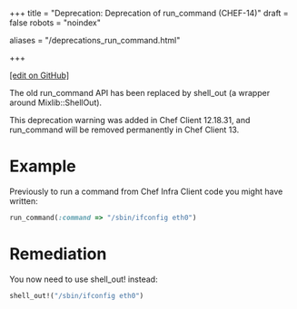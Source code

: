 +++
title = "Deprecation: Deprecation of run_command (CHEF-14)"
draft = false
robots = "noindex"


aliases = "/deprecations_run_command.html"


  
    
    
    
    
+++    

[\[edit on GitHub\]](https://github.com/chef/chef-web-docs/blob/master/content/deprecations_run_command.md)



The old run_command API has been replaced by shell_out (a wrapper
around Mixlib::ShellOut).

This deprecation warning was added in Chef Client 12.18.31, and
run_command will be removed permanently in Chef Client 13.

Example
=======

Previously to run a command from Chef Infra Client code you might have
written:

``` ruby
run_command(:command => "/sbin/ifconfig eth0")
```

Remediation
===========

You now need to use shell_out! instead:

``` ruby
shell_out!("/sbin/ifconfig eth0")
```
